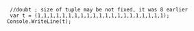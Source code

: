       //doubt ; size of tuple may be not fixed, it was 8 earlier
      var t = (1,1,1,1,1,1,1,1,1,1,1,1,1,1,1,1,1,1,1,1,1);
     Console.WriteLine(t);
    
